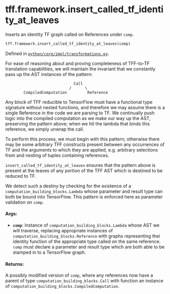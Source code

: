 <div itemscope itemtype="http://developers.google.com/ReferenceObject">
<meta itemprop="name" content="tff.framework.insert_called_tf_identity_at_leaves" />
<meta itemprop="path" content="Stable" />
</div>

# tff.framework.insert_called_tf_identity_at_leaves

Inserts an identity TF graph called on References under `comp`.

```python
tff.framework.insert_called_tf_identity_at_leaves(comp)
```

Defined in
[`python/core/impl/transformations.py`](http://github.com/tensorflow/federated/tree/master/tensorflow_federated/python/core/impl/transformations.py).

<!-- Placeholder for "Used in" -->

For ease of reasoning about and proving completeness of TFF-to-TF translation
capabilities, we will maintain the invariant that we constantly pass up the AST
instances of the pattern:

                                  Call
                                /      \
            CompiledComputation         Reference

Any block of TFF reducible to TensorFlow must have a functional type signature
without nested functions, and therefore we may assume there is a single
Reference in the code we are parsing to TF. We continually push logic into the
compiled computation as we make our way up the AST, preserving the pattern
above; when we hit the lambda that binds this reference, we simply unwrap the
call.

To perform this process, we must begin with this pattern; otherwise there may be
some arbitrary TFF constructs present between any occurrences of TF and the
arguments to which they are applied, e.g. arbitrary selections from and nesting
of tuples containing references.

`insert_called_tf_identity_at_leaves` ensures that the pattern above is present
at the leaves of any portion of the TFF AST which is destined to be reduced to
TF.

We detect such a destiny by checking for the existence of a
`computation_building_blocks.Lambda` whose parameter and result type can both be
bound into TensorFlow. This pattern is enforced here as parameter validation on
`comp`.

#### Args:

*   <b>`comp`</b>: Instance of `computation_building_blocks.Lambda` whose AST we
    will traverse, replacing appropriate instances of
    `computation_building_blocks.Reference` with graphs representing thei
    identity function of the appropriate type called on the same reference.
    `comp` must declare a parameter and result type which are both able to be
    stamped in to a TensorFlow graph.

#### Returns:

A possibly modified version of `comp`, where any references now have a parent of
type `computation_building_blocks.Call` with function an instance of
`computation_building_blocks.CompiledComputation`.

